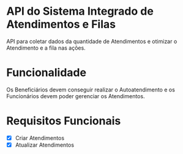 # API do Sistema Integrado de Atendimentos e Filas

API para coletar dados da quantidade de Atendimentos e otimizar o Atendimento e a fila nas ações.

# Funcionalidade

Os Beneficiários devem conseguir realizar o Autoatendimento e os Funcionários devem poder gerenciar os Atendimentos.

# Requisitos Funcionais

-[x] Criar Atendimentos
-[x] Atualizar Atendimentos